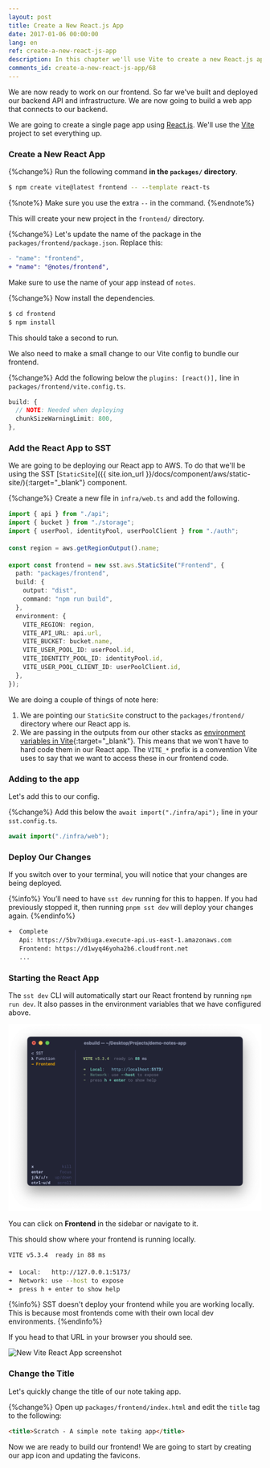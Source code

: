 ```yaml
---
layout: post
title: Create a New React.js App
date: 2017-01-06 00:00:00
lang: en
ref: create-a-new-react-js-app
description: In this chapter we'll use Vite to create a new React.js app. We'll be deploying our React app to AWS using the SST StaticSite construct.
comments_id: create-a-new-react-js-app/68
---
```


We are now ready to work on our frontend. So far we've built and deployed our backend API and infrastructure. We are now going to build a web app that connects to our backend.

We are going to create a single page app using [React.js](https://facebook.github.io/react/). We'll use the [Vite](https://vitejs.dev) project to set everything up.

### Create a New React App

{%change%} Run the following command **in the `packages/` directory**.

```bash
$ npm create vite@latest frontend -- --template react-ts
```

{%note%}
Make sure you use the extra `--` in the command.
{%endnote%}

This will create your new project in the `frontend/` directory.

{%change%} Let's update the name of the package in the `packages/frontend/package.json`. Replace this:

```diff
- "name": "frontend",
+ "name": "@notes/frontend",
```

Make sure to use the name of your app instead of `notes`. 

{%change%} Now install the dependencies.

```bash
$ cd frontend
$ npm install
```

This should take a second to run.

We also need to make a small change to our Vite config to bundle our frontend.

{%change%} Add the following below the `plugins: [react()],` line in `packages/frontend/vite.config.ts`.

```ts
build: {
  // NOTE: Needed when deploying
  chunkSizeWarningLimit: 800,
},
```

### Add the React App to SST

We are going to be deploying our React app to AWS. To do that we'll be using the SST [`StaticSite`]({{ site.ion_url }}/docs/component/aws/static-site/){:target="_blank"} component.

{%change%} Create a new file in `infra/web.ts` and add the following.

```ts
import { api } from "./api";
import { bucket } from "./storage";
import { userPool, identityPool, userPoolClient } from "./auth";

const region = aws.getRegionOutput().name;

export const frontend = new sst.aws.StaticSite("Frontend", {
  path: "packages/frontend",
  build: {
    output: "dist",
    command: "npm run build",
  },
  environment: {
    VITE_REGION: region,
    VITE_API_URL: api.url,
    VITE_BUCKET: bucket.name,
    VITE_USER_POOL_ID: userPool.id,
    VITE_IDENTITY_POOL_ID: identityPool.id,
    VITE_USER_POOL_CLIENT_ID: userPoolClient.id,
  },
});
```

We are doing a couple of things of note here:

1. We are pointing our `StaticSite` construct to the `packages/frontend/` directory where our React app is.
2. We are passing in the outputs from our other stacks as [environment variables in Vite](https://vitejs.dev/guide/env-and-mode.html#env-variables){:target="_blank"}. This means that we won't have to hard code them in our React app. The `VITE_*` prefix is a convention Vite uses to say that we want to access these in our frontend code.

### Adding to the app

Let's add this to our config.


{%change%} Add this below the `await import("./infra/api");` line in your `sst.config.ts`.

```ts
await import("./infra/web");
```

### Deploy Our Changes

If you switch over to your terminal, you will notice that your changes are being deployed.

{%info%}
You’ll need to have `sst dev` running for this to happen. If you had previously stopped it, then running `pnpm sst dev` will deploy your changes again.
{%endinfo%}

```bash
+  Complete
   Api: https://5bv7x0iuga.execute-api.us-east-1.amazonaws.com
   Frontend: https://d1wyq46yoha2b6.cloudfront.net
   ...
```

### Starting the React App

The `sst dev` CLI will automatically start our React frontend by running `npm run dev`. It also passes in the environment variables that we have configured above.

![sst dev CLI starts frontend](/assets/part2/sst-dev-cli-starts-frontend.png)

You can click on **Frontend** in the sidebar or navigate to it.

This should show where your frontend is running locally.

```bash
VITE v5.3.4  ready in 88 ms

➜  Local:   http://127.0.0.1:5173/
➜  Network: use --host to expose
➜  press h + enter to show help
```

{%info%}
SST doesn't deploy your frontend while you are working locally. This is because most frontends come with their own local dev environments.
{%endinfo%}

If you head to that URL in your browser you should see.

![New Vite React App screenshot](/assets/part2/new-vite-react-app.png)

### Change the Title

Let's quickly change the title of our note taking app.

{%change%} Open up `packages/frontend/index.html` and edit the `title` tag to the following:

```html
<title>Scratch - A simple note taking app</title>
```

Now we are ready to build our frontend! We are going to start by creating our app icon and updating the favicons.
